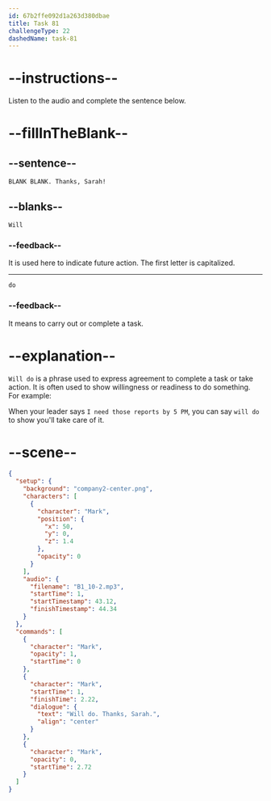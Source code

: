 ```yaml
---
id: 67b2ffe092d1a263d380dbae
title: Task 81
challengeType: 22
dashedName: task-81
---
```


<!-- (Audio) Mark: Will do. Thanks, Sarah! -->

# --instructions--

Listen to the audio and complete the sentence below.

# --fillInTheBlank--

## --sentence--

`BLANK BLANK. Thanks, Sarah!`

## --blanks--

`Will`

### --feedback--

It is used here to indicate future action. The first letter is capitalized.

---

`do`

### --feedback--

It means to carry out or complete a task.

# --explanation--

`Will do` is a phrase used to express agreement to complete a task or take action. It is often used to show willingness or readiness to do something. For example:

When your leader says `I need those reports by 5 PM`, you can say `will do` to show you'll take care of it.

# --scene--

```json
{
  "setup": {
    "background": "company2-center.png",
    "characters": [
      {
        "character": "Mark",
        "position": {
          "x": 50,
          "y": 0,
          "z": 1.4
        },
        "opacity": 0
      }
    ],
    "audio": {
      "filename": "B1_10-2.mp3",
      "startTime": 1,
      "startTimestamp": 43.12,
      "finishTimestamp": 44.34
    }
  },
  "commands": [
    {
      "character": "Mark",
      "opacity": 1,
      "startTime": 0
    },
    {
      "character": "Mark",
      "startTime": 1,
      "finishTime": 2.22,
      "dialogue": {
        "text": "Will do. Thanks, Sarah.",
        "align": "center"
      }
    },
    {
      "character": "Mark",
      "opacity": 0,
      "startTime": 2.72
    }
  ]
}
```
